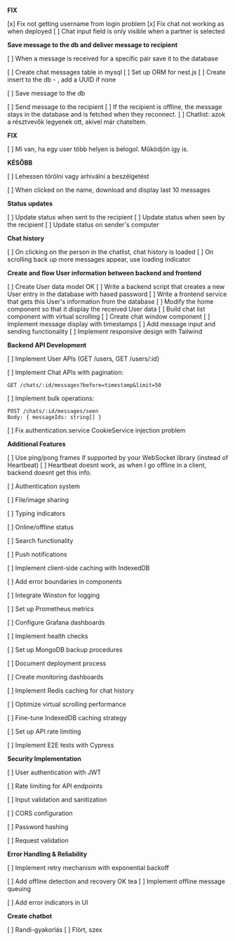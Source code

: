 **FIX**

[x] Fix not getting username from login problem
[x] Fix chat not working as when deployed
[ ] Chat input field is only visible when a partner is selected

**Save message to the db and deliver message to recipient**

[ ] When a message is received for a specific pair save it to the database

  [ ] Create chat messages table in mysql
  [ ] Set up ORM for nest.js
  [ ] Create insert to the db - , add a UUID if none

  [ ] Save message to the db

[ ] Send message to the recipient
[ ] If the recipient is offline, the message stays in the database and is fetched when they reconnect.
[ ] Chatlist: azok a résztvevők legyenek ott, akivel már chateltem.

**FIX**

[ ] Mi van, ha egy user több helyen is belogol. Működjön így is.

**KÉSŐBB**

[ ] Lehessen törölni vagy arhiválni a beszélgetést


[ ] When clicked on the name, download and display last 10 messages

**Status updates**

[ ] Update status when sent to the recipient
[ ] Update status when seen by the recipient
[ ] Update status on sender's computer

**Chat history**

[ ] On clicking on the person in the chatlist, chat history is loaded
[ ] On scrolling back up more messages appear, use loading indicator

**Create and flow User information between backend and frontend**

[ ] Create User data model OK
[ ] Write a backend script that creates a new User entry in the database with hased password
[ ] Write a frontend service that gets this User's information from the database
[ ] Modify the home component so that it display the received User data
[ ] Build chat list component with virtual scrolling
[ ] Create chat window component
[ ] Implement message display with timestamps
[ ] Add message input and sending functionality
[ ] Implement responsive design with Tailwind

**Backend API Development**

[ ] Implement User APIs (GET /users, GET /users/:id)

[ ] Implement Chat APIs with pagination:

```
GET /chats/:id/messages?before=timestamp&limit=50
```

[ ] Implement bulk operations:

```
POST /chats/:id/messages/seen
Body: { messageIds: string[] }
```

[ ] Fix authentication.service CookieService injection problem

**Additional Features**

[ ] Use ping/pong frames if supported by your WebSocket library (instead of Heartbeat)
[ ] Heartbeat doesnt work, as when I go offline in a client, backend doesnt get this info.

[ ] Authentication system

[ ] File/image sharing

[ ] Typing indicators

[ ] Online/offline status

[ ] Search functionality

[ ] Push notifications

[ ] Implement client-side caching with IndexedDB

[ ] Add error boundaries in components

[ ] Integrate Winston for logging

[ ] Set up Prometheus metrics

[ ] Configure Grafana dashboards

[ ] Implement health checks

[ ] Set up MongoDB backup procedures

[ ] Document deployment process

[ ] Create monitoring dashboards

[ ] Implement Redis caching for chat history

[ ] Optimize virtual scrolling performance

[ ] Fine-tune IndexedDB caching strategy

[ ] Set up API rate limiting

[ ] Implement E2E tests with Cypress

**Security Implementation**

[ ] User authentication with JWT

[ ] Rate limiting for API endpoints

[ ] Input validation and sanitization

[ ] CORS configuration

[ ] Password hashing

[ ] Request validation

**Error Handling & Reliability**

[ ] Implement retry mechanism with exponential backoff

[ ] Add offline detection and recovery
 OK tea
[ ] Implement offline message queuing

[ ] Add error indicators in UI

**Create chatbot**

[ ] Randi-gyakorlás
[ ] Flört, szex

